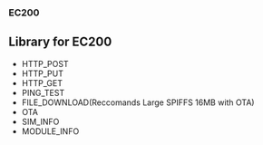 ### EC200

## Library for EC200

- HTTP_POST
- HTTP_PUT
- HTTP_GET
- PING_TEST
- FILE_DOWNLOAD(Reccomands Large SPIFFS 16MB with OTA)
- OTA
- SIM_INFO
- MODULE_INFO


